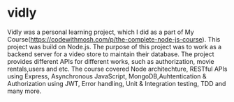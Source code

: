 # vidly
Vidly was a personal learning project, which I did as a part of My Course(https://codewithmosh.com/p/the-complete-node-js-course). This project was build on Node.js. The purpose of this project was to work as a backend server for a video store to maintain their database. The project provides different APIs for different works, such as authorization, movie rentals,users and etc.
The course covered Node architechture, RESTful APIs using Express, Asynchronous JavaScript, MongoDB,Auhtentication & Authorization using JWT, Error handling, Unit & Integration testing, TDD and many more.
